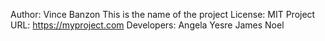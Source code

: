 Author: Vince Banzon
This is the name of the project
License: MIT
Project URL: https://myproject.com
Developers:
  Angela
  Yesre
  James
  Noel